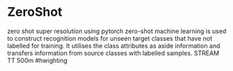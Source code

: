 # ZeroShot
zero shot super resolution using pytorch
zero-shot machine learning is used to construct recognition models for unseen target classes that have not labelled for training. It utilises the class attributes as aside information and transfers information from source classes with labelled samples. 
STREAM TT 500m #hwighting
